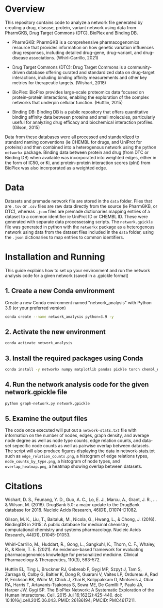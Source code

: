 # Overview 

This repository contains code to analyze a network file generated by creating a drug, disease, protein, variant network using data from PharmGKB, Drug Target Commons (DTC), BioPlex and Binding DB. 

* PharmGKB: PharmGKB is a comprehensive pharmacogenomics resource that provides information on how genetic variation influences drug responses, including detailed drug–gene, drug–variant, and drug–disease associations. (Whirl-Carrillo, 2021)

* Drug Target Commons (DTC): Drug Target Commons is a community-driven database offering curated and standardized data on drug–target interactions, including binding affinity measurements and other key metrics for therapeutic targets. (Wishart, 2018)

* BioPlex: BioPlex provides large-scale proteomics data focused on protein–protein interactions, enabling the exploration of the complex networks that underpin cellular function. (Huttlin, 2015)

* Binding DB: Binding DB is a public repository that offers quantitative binding affinity data between proteins and small molecules, particularly useful for analyzing drug efficacy and biochemical interaction profiles. (Gilson, 2015)

Data from these databases were all processed and standardized to standard naming conventions (ie CHEMBL for drugs, and UniProt for proteins) and then combined into a heterogenous network using the python `networkx` package. Binding data between protein and drug (from DTC or Binding DB) when available was incorporated into weighted edges, either in the form of IC50, or Ki, and protein-protein interaction scores (pInt) from BioPlex was also incorporated as a weighted edge. 

# Data

Datasets and premade network file are stored in the `data` folder. Files that are `.tsv` or `.csv` files are raw data directly from the source (ie PharmGKB, or DTC), whereas `.json` files are premade dictionaries mapping entries of a dataset to a common identifier ie UniProt ID or CHEMBL ID. These were generated with separate data processessing scripts. The `network.gpickle` file was generated in python with the `networkx` package as a heterogenous network using data from the dataset files included in the `data` folder, using the `.json` dictionaries to map entries to common identifiers. 

# Installation and Running  
This guide explains how to set up your environment and run the network analysis code for a given network (saved in a .gpickle format)

## 1. Create a new Conda environment
Create a new Conda environment named "network_analysis" with Python 3.9 (or your preferred version)

  ```sh
conda create --name network_analysis python=3.9 -y
  ```

## 2. Activate the new environment
  ```sh
conda activate network_analysis
  ```
## 3. Install the required packages using Conda
  ```sh
 conda install -y networkx numpy matplotlib pandas pickle torch chembl_webresource_client scipy tqdm umap seaborn scikit-learn umap-learn
 ```


## 4. Run the network analysis code for the given network.gpickle file 
```sh
python graph-network.py network.gpickle 
```

## 5. Examine the output files 
The code once executed will put out a `network-stats.txt` file with information on the number of nodes, edges, graph density, and average node degree as well as node type counts, edge relation counts, and data-set sepecific node counts as well as pairwise overlap between datasets. The script will also produce figures displaying the data in network-stats.txt such as `edge_relation_counts.png`, a histogram of edge relations types, `node_counts_by_type.png`, a histogram of node types, and `overlap_heatmap.png`, a heatmap showing overlap between datasets. 


# Citations 
Wishart, D. S., Feunang, Y. D., Guo, A. C., Lo, E. J., Marcu, A., Grant, J. R., ... & Wilson, M. (2018). DrugBank 5.0: a major update to the DrugBank database for 2018. Nucleic Acids Research, 46(D1), D1074-D1082.

Gilson, M. K., Liu, T., Baitaluk, M., Nicola, G., Hwang, L., & Chong, J. (2016). BindingDB in 2015: A public database for medicinal chemistry, computational chemistry and systems pharmacology. Nucleic Acids Research, 44(D1), D1045-D1053.

Whirl-Carrillo, M., Huddart, R., Gong, L., Sangkuhl, K., Thorn, C. F., Whaley, R., & Klein, T. E. (2021). An evidence-based framework for evaluating pharmacogenomics knowledge for personalized medicine. Clinical Pharmacology & Therapeutics, 110(3), 563-572.

Huttlin EL, Ting L, Bruckner RJ, Gebreab F, Gygi MP, Szpyt J, Tam S, Zarraga G, Colby G, Baltier K, Dong R, Guarani V, Vaites LP, Ordureau A, Rad R, Erickson BK, Wühr M, Chick J, Zhai B, Kolippakkam D, Mintseris J, Obar RA, Harris T, Artavanis-Tsakonas S, Sowa ME, De Camilli P, Paulo JA, Harper JW, Gygi SP. The BioPlex Network: A Systematic Exploration of the Human Interactome. Cell. 2015 Jul 16;162(2):425-440. doi: 10.1016/j.cell.2015.06.043. PMID: 26186194; PMCID: PMC4617211.
